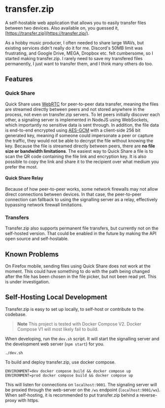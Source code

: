 # transfer.zip
A self-hostable web application that allows you to easily transfer files between two devices. Also available on, you guessed it, [https://transfer.zip](https://transfer.zip/).

As a hobby music producer, I often needed to share large WAVs, but existing services didn't really do it for me. Discord's 50MB limit was frustrating, and Google Drive, MEGA, Dropbox etc. felt cumbersome, so I started making transfer.zip. I rarely need to save my transfered files permanently, I just want to transfer them, and I think many others do too.

## Features

### Quick Share

Quick Share uses [WebRTC](http://www.webrtc.org/) for peer-to-peer data transfer, meaning the files are streamed directly between peers and not stored anywhere in the process, not even on transfer.zip servers. To let peers initially discover each other, a signaling server is implemented in NodeJS using WebSockets, which importantly no sensitive data is sent through. In addition, the file data is end-to-end encrypted using [AES-GCM](https://en.wikipedia.org/wiki/Galois/Counter_Mode) with a client-side 256 bit generated key, meaning if someone could impersonate a peer or capture the traffic, they would not be able to decrypt the file without knowing the key. Because the file is streamed directly between peers, there are **no file size or bandwidth limitations**. The easiest way to Quick Share a file is to scan the QR code containing the file link and encryption key. It is also possible to copy the link and share it to the recipient over what medium you prefer the most. 

#### Quick Share Relay

Because of how peer-to-peer works, some network firewalls may not allow direct connections between devices. In that case, the peer-to-peer connection can fallback to using the signalling server as a relay, effectively bypassing network firewall limitations. 

### Transfers

Transfer.zip also supports permanent file transfers, but currently not on the self-hosted version. That could be enabled in the future by making the API open source and self-hostable.

## Known Problems

On Firefox mobile, sending files using Quick Share does not work at the moment. This could have something to do with the path being changed after the file has been chosen in the file picker, but not been read yet. This is under investigation.

## Self-Hosting Local Development

Transfer.zip is easy to set up locally, to self-host or contribute to the codebase.

> **Note**
> This project is tested with Docker Compose V2. Docker Compose V1 will most likely fail to build.

When developing, run the `dev.sh` script. It will start the signalling server and the development web server (`npm start`) for you.
```
./dev.sh
```

To build and deploy transfer.zip, use docker compose.
```
ENVIRONMENT=dev docker compose build && docker compose up
ENVIRONMENT=prod docker compose build && docker compose up
```
This will listen for connections on `localhost:9001`. The signaling server will be proxied through the web-server on the `/ws` endpoint (`localhost:9001/ws`). When self-hosting, it is recommended to put transfer.zip behind a reverse-proxy with https.
